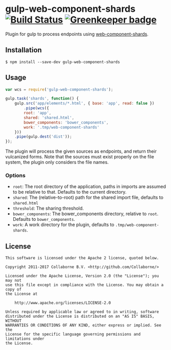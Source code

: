 # gulp-web-component-shards [![Build Status](https://travis-ci.org/Collaborne/gulp-web-component-shards.svg?branch=master)](https://travis-ci.org/Collaborne/gulp-web-component-shards) [![Greenkeeper badge](https://badges.greenkeeper.io/Collaborne/gulp-web-component-shards.svg)](https://greenkeeper.io/)

Plugin for gulp to process endpoints using [web-component-shards](https://github.com/PolymerLabs/web-component-shards).

## Installation

	$ npm install --save-dev gulp-web-component-shards

## Usage

```js
var wcs = require('gulp-web-component-shards');

gulp.task('shards', function() {
    gulp.src('app/elements/*.html', { base: 'app', read: false })
        .pipe(wcs({
		root: 'app',
		shared: 'shared.html',
		bower_components: 'bower_components',
		work: '.tmp/web-component-shards'
	}))
	.pipe(gulp.dest('dist'));
});
```

The plugin will process the given sources as endpoints, and return their vulcanized
forms. Note that the sources must exist properly on the file system, the plugin only
considers the file names.

### Options

- `root`: The root directory of the application, paths in imports are assumed to be relative to that. Defaults to the current directory.
- `shared`: The (relative-to-root) path for the shared import file, defaults to `shared.html`
- `threshold`: The sharing threshold.
- `bower_components`: The bower_components directory, relative to `root`. Defaults to `bower_components`.
- `work`: A work directory for the plugin, defaults to `.tmp/web-component-shards`.

## License

    This software is licensed under the Apache 2 license, quoted below.

    Copyright 2011-2017 Collaborne B.V. <http://github.com/Collaborne/>

    Licensed under the Apache License, Version 2.0 (the "License"); you may not
    use this file except in compliance with the License. You may obtain a copy of
    the License at

        http://www.apache.org/licenses/LICENSE-2.0

    Unless required by applicable law or agreed to in writing, software
    distributed under the License is distributed on an "AS IS" BASIS, WITHOUT
    WARRANTIES OR CONDITIONS OF ANY KIND, either express or implied. See the
    License for the specific language governing permissions and limitations under
    the License.

